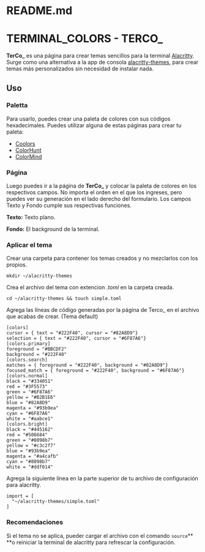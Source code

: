 # README.md

# TERMINAL_COLORS - TERCO\_

**TerCo\_** es una página para crear temas sencillos para la terminal [Alacritty](https://alacritty.org/). Surge como una alternativa a la app de consola [alacritty-themes](https://github.com/alacritty/alacritty-theme), para crear temas más personalizados sin necesidad de instalar nada.

## Uso

### Paletta

Para usarlo, puedes crear una paleta de colores con sus códigos hexadecimales. Puedes utilizar alguna de estas páginas para crear tu paleta:

- [Coolors](https://coolors.co/)
- [ColorHunt](https://colorhunt.co/)
- [ColorMind](http://colormind.io/)

### Página

Luego puedes ir a la página de **TerCo\_** y colocar la paleta de colores en los respectivos campos. No importa el orden en el que los ingreses, pero puedes ver su generación en el lado derecho del formulario.
Los campos Texto y Fondo cumple sus respectivas funciones.

**Texto:** Texto plano.

**Fondo:** El background de la terminal.

### Aplicar el tema

Crear una carpeta para contener los temas creados y no mezclarlos con los propios.

```Plain Text
mkdir ~/alacritty-themes
```

Crea el archivo del tema con extencion _.toml_ en la carpeta creada.

```Plain Text
cd ~/alacritty-themes && touch simple.toml
```

Agrega las líneas de código generadas por la página de Terco\_ en el archivo que acabas de crear. (Tema default)

```Plain Text
[colors]
cursor = { text = "#222F40", cursor = "#82A8D9"}
selection = { text = "#222F40", cursor = "#6F87A6"}
[colors.primary]
foreground = "#BBCDF2"
background = "#222F40"
[colors.search]
matches = { foreground = "#222F40", background = "#82A8D9"}
focused_match = { foreground = "#222F40", background = "#6F87A6"}
[colors.normal]
black = "#334051"
red = "#3F5573"
green = "#6F87A6"
yellow = "#B2B1E6"
blue = "#82A8D9"
magenta = "#93b9ea"
cyan = "#6F87A6"
white = "#aabce1"
[colors.bright]
black = "#445162"
red = "#506684"
green = "#8098b7"
yellow = "#c3c2f7"
blue = "#93b9ea"
magenta = "#a4cafb"
cyan = "#8098b7"
white = "#ddf014"
```

Agrega la siguiente línea en la parte superior de tu archivo de configuración para alacritty.

```Plain Text
import = [
  "~/alacritty-themes/simple.toml"
]
```

### Recomendaciones

Si el tema no se aplica, pueder cargar el archivo con el comando `source`\*\* \*\*o reiniciar la terminal de alacritty para refrescar la configuración.
